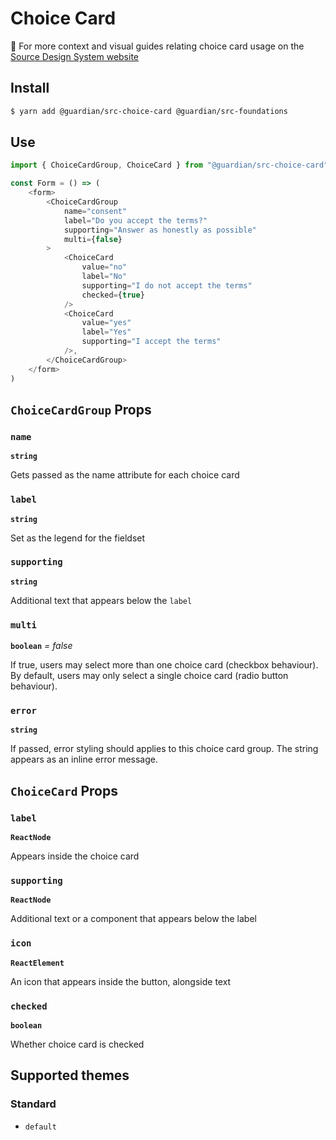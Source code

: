 # Choice Card

📣 For more context and visual guides relating choice card usage on the [Source Design System website](https://www.theguardian.design/2a1e5182b/p/65ffe9)

## Install

```sh
$ yarn add @guardian/src-choice-card @guardian/src-foundations
```

## Use

```js
import { ChoiceCardGroup, ChoiceCard } from "@guardian/src-choice-card"

const Form = () => (
    <form>
        <ChoiceCardGroup
            name="consent"
            label="Do you accept the terms?"
            supporting="Answer as honestly as possible"
            multi={false}
        >
            <ChoiceCard
                value="no"
                label="No"
                supporting="I do not accept the terms"
                checked={true}
            />
            <ChoiceCard
                value="yes"
                label="Yes"
                supporting="I accept the terms"
            />,
        </ChoiceCardGroup>
    </form>
)
```

## `ChoiceCardGroup` Props

### `name`

**`string`**

Gets passed as the name attribute for each choice card

### `label`

**`string`**

Set as the legend for the fieldset

### `supporting`

**`string`**

Additional text that appears below the `label`

### `multi`

**`boolean`** _= false_

If true, users may select more than one choice card (checkbox behaviour). By default, users
may only select a single choice card (radio button behaviour).

### `error`

**`string`**

If passed, error styling should applies to this choice card group. The string appears as an inline error message.

## `ChoiceCard` Props

### `label`

**`ReactNode`**

Appears inside the choice card

### `supporting`

**`ReactNode`**

Additional text or a component that appears below the label

### `icon`

**`ReactElement`**

An icon that appears inside the button, alongside text

### `checked`

**`boolean`**

Whether choice card is checked

## Supported themes

### Standard

-   `default`
